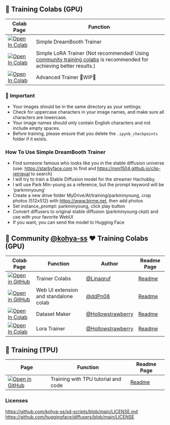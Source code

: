 ## 🦒 Training Colabs (GPU)

| Colab Page | Function
| --- | --- |
[![Open In Colab](https://colab.research.google.com/assets/colab-badge.svg)](https://colab.research.google.com/github/camenduru/stable-diffusion-webui-colab/blob/training/simple_dreambooth_trainer.ipynb) | Simple DreamBooth Trainer
[![Open In Colab](https://colab.research.google.com/assets/colab-badge.svg)](https://colab.research.google.com/github/camenduru/stable-diffusion-webui-colab/blob/training/simple_lora_trainer.ipynb) | Simple LoRA Trainer (Not recommended! Using [community training colabs](https://github.com/camenduru/stable-diffusion-webui-colab/tree/training#-community-kohya-ss--training-colabs-gpu) is recommended for achieving better results.)
[![Open In Colab](https://colab.research.google.com/assets/colab-badge.svg)](https://colab.research.google.com/github/camenduru/stable-diffusion-webui-colab/blob/training/advanced_trainer.ipynb) | Advanced Trainer 🚦WIP🚦

### 🚨 Important
- Your images should be in the same directory as your settings. 
- Check for uppercase characters in your image names, and make sure all characters are lowercase. 
- Your image names should only contain English characters and not include empty spaces. 
- Before training, please ensure that you delete the `.ipynb_checkpoints` folder if it exists.

### How To Use Simple DreamBooth Trainer
- Find someone famous who looks like you in the stable diffusion universe (use: https://starbyface.com to find and https://rom1504.github.io/clip-retrieval to search)
- I will try to train a Stable Diffusion model for the streamer Hachubby. 
- I will use Park Min-young as a reference, but the prompt keyword will be 'parkminyoung'
- Create a new drive folder MyDrive/AI/training/parkminyoung, crop photos (512x512) with https://www.birme.net, then add photos
- Set instance_prompt: parkminyoung, click play button
- Convert diffusers to original stable diffusion (parkminyoung.ckpt) and use with your favorite WebUI
- If you want, you can send the model to Hugging Face

## 🦒 Community [@kohya-ss](https://github.com/kohya-ss) ❤ Training Colabs (GPU)
 
| Colab Page | Function | Author | Readme Page
| --- | --- | --- | --- |
[![Open in GitHub](https://user-images.githubusercontent.com/54370274/227776188-a9e140f7-a8c6-4e41-adbb-02c71b71ae80.svg)](https://github.com/Linaqruf/kohya-trainer) | Trainer Colabs | [@Linaqruf](https://github.com/Linaqruf) |  [Readme](https://github.com/Linaqruf/kohya-trainer)
[![Open in GitHub](https://user-images.githubusercontent.com/54370274/227776188-a9e140f7-a8c6-4e41-adbb-02c71b71ae80.svg)](https://github.com/ddPn08/kohya-sd-scripts-webui) | Web UI extension and standalone colab | [@ddPn08](https://github.com/ddPn08) | [Readme](https://github.com/ddPn08/kohya-sd-scripts-webui)
[![Open In Colab](https://colab.research.google.com/assets/colab-badge.svg)](https://colab.research.google.com/github/hollowstrawberry/kohya-colab/blob/main/Dataset_Maker.ipynb) | Dataset Maker | [@Hollowstrawberry](https://github.com/hollowstrawberry) | [Readme](https://github.com/hollowstrawberry/kohya-colab)
[![Open In Colab](https://colab.research.google.com/assets/colab-badge.svg)](https://colab.research.google.com/github/hollowstrawberry/kohya-colab/blob/main/Lora_Trainer.ipynb) | Lora Trainer | [@Hollowstrawberry](https://github.com/hollowstrawberry) | [Readme](https://github.com/hollowstrawberry/kohya-colab)


## 🐬 Training (TPU)

| Page | Function | Readme Page
| --- | --- | --- |
[![Open in GitHub](https://user-images.githubusercontent.com/54370274/227776188-a9e140f7-a8c6-4e41-adbb-02c71b71ae80.svg)](https://github.com/camenduru/train-text-to-image-tpu-tutorial) | Training with TPU tutorial and code | [Readme](https://github.com/camenduru/train-text-to-image-tpu-tutorial)

### Licenses
https://github.com/kohya-ss/sd-scripts/blob/main/LICENSE.md <br />
https://github.com/huggingface/diffusers/blob/main/LICENSE <br />
